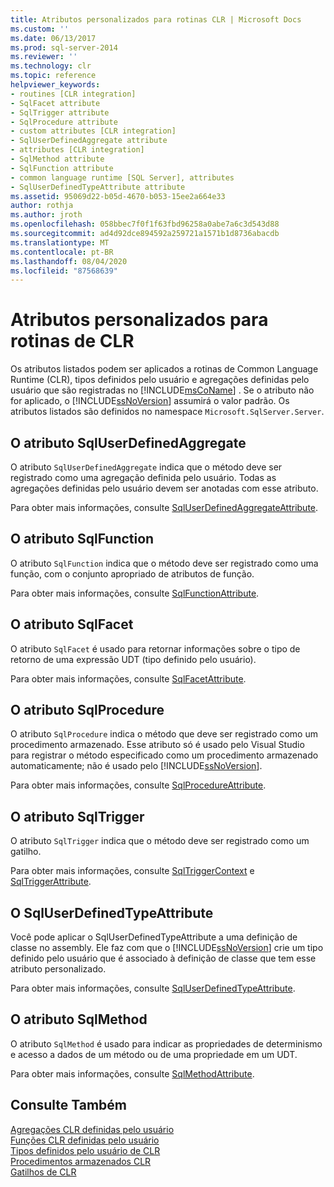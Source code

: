 ```yaml
---
title: Atributos personalizados para rotinas CLR | Microsoft Docs
ms.custom: ''
ms.date: 06/13/2017
ms.prod: sql-server-2014
ms.reviewer: ''
ms.technology: clr
ms.topic: reference
helpviewer_keywords:
- routines [CLR integration]
- SqlFacet attribute
- SqlTrigger attribute
- SqlProcedure attribute
- custom attributes [CLR integration]
- SqlUserDefinedAggregate attribute
- attributes [CLR integration]
- SqlMethod attribute
- SqlFunction attribute
- common language runtime [SQL Server], attributes
- SqlUserDefinedTypeAttribute attribute
ms.assetid: 95069d22-b05d-4670-b053-15ee2a664e33
author: rothja
ms.author: jroth
ms.openlocfilehash: 058bbec7f0f1f63fbd96258a0abe7a6c3d543d88
ms.sourcegitcommit: ad4d92dce894592a259721a1571b1d8736abacdb
ms.translationtype: MT
ms.contentlocale: pt-BR
ms.lasthandoff: 08/04/2020
ms.locfileid: "87568639"
---
```

# <a name="custom-attributes-for-clr-routines"></a>Atributos personalizados para rotinas de CLR
  Os atributos listados podem ser aplicados a rotinas de Common Language Runtime (CLR), tipos definidos pelo usuário e agregações definidas pelo usuário que são registradas no [!INCLUDE[msCoName](../../../includes/ssnoversion-md.md)] . Se o atributo não for aplicado, o [!INCLUDE[ssNoVersion](../../../includes/ssnoversion-md.md)] assumirá o valor padrão. Os atributos listados são definidos no namespace `Microsoft.SqlServer.Server`.  
  
## <a name="the-sqluserdefinedaggregate-attribute"></a>O atributo SqlUserDefinedAggregate  
 O atributo `SqlUserDefinedAggregate` indica que o método deve ser registrado como uma agregação definida pelo usuário. Todas as agregações definidas pelo usuário devem ser anotadas com esse atributo.  
  
 Para obter mais informações, consulte [SqlUserDefinedAggregateAttribute](https://go.microsoft.com/fwlink/?LinkId=124626).  
  
## <a name="the-sqlfunction-attribute"></a>O atributo SqlFunction  
 O atributo `SqlFunction` indica que o método deve ser registrado como uma função, com o conjunto apropriado de atributos de função.  
  
 Para obter mais informações, consulte [SqlFunctionAttribute](https://go.microsoft.com/fwlink/?LinkId=128019).  
  
## <a name="the-sqlfacet-attribute"></a>O atributo SqlFacet  
 O atributo `SqlFacet` é usado para retornar informações sobre o tipo de retorno de uma expressão UDT (tipo definido pelo usuário).  
  
 Para obter mais informações, consulte [SqlFacetAttribute](https://go.microsoft.com/fwlink/?LinkId=128020).  
  
## <a name="the-sqlprocedure-attribute"></a>O atributo SqlProcedure  
 O atributo `SqlProcedure` indica o método que deve ser registrado como um procedimento armazenado. Esse atributo só é usado pelo Visual Studio para registrar o método especificado como um procedimento armazenado automaticamente; não é usado pelo [!INCLUDE[ssNoVersion](../../../includes/ssnoversion-md.md)].  
  
 Para obter mais informações, consulte [SqlProcedureAttribute](https://go.microsoft.com/fwlink/?LinkId=128021).  
  
## <a name="the-sqltrigger-attribute"></a>O atributo SqlTrigger  
 O atributo `SqlTrigger` indica que o método deve ser registrado como um gatilho.  
  
 Para obter mais informações, consulte [SqlTriggerContext](https://go.microsoft.com/fwlink/?LinkId=128022) e [SqlTriggerAttribute](https://go.microsoft.com/fwlink/?LinkId=203898).  
  
## <a name="the-sqluserdefinedtypeattribute"></a>O SqlUserDefinedTypeAttribute  
 Você pode aplicar o SqlUserDefinedTypeAttribute a uma definição de classe no assembly. Ele faz com que o [!INCLUDE[ssNoVersion](../../../includes/ssnoversion-md.md)] crie um tipo definido pelo usuário que é associado à definição de classe que tem esse atributo personalizado.  
  
 Para obter mais informações, consulte [SqlUserDefinedTypeAttribute](https://go.microsoft.com/fwlink/?LinkId=128024).  
  
## <a name="the-sqlmethod-attribute"></a>O atributo SqlMethod  
 O atributo `SqlMethod` é usado para indicar as propriedades de determinismo e acesso a dados de um método ou de uma propriedade em um UDT.  
  
 Para obter mais informações, consulte [SqlMethodAttribute](https://go.microsoft.com/fwlink/?LinkId=128025).  
  
## <a name="see-also"></a>Consulte Também  
 [Agregações CLR definidas pelo usuário](../../clr-integration-database-objects-user-defined-functions/clr-user-defined-aggregates.md)   
 [Funções CLR definidas pelo usuário](../../clr-integration-database-objects-user-defined-functions/clr-user-defined-functions.md)   
 [Tipos definidos pelo usuário de CLR](../../clr-integration-database-objects-user-defined-types/clr-user-defined-types.md)   
 [Procedimentos armazenados CLR](../../../database-engine/dev-guide/clr-stored-procedures.md)   
 [Gatilhos de CLR](../../../database-engine/dev-guide/clr-triggers.md)  
  
  
